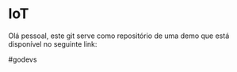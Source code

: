 # IoT
Olá pessoal, este git serve como repositório de uma demo que está disponível no seguinte link:

#godevs
